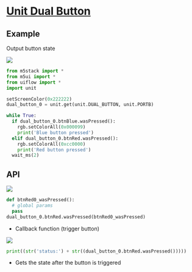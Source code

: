 # [Unit Dual Button](/en/unit/dual_button)

## Example

Output button state

<img class="blockly_svg" src="https://m5stack.oss-cn-shenzhen.aliyuncs.com/resource/docs/static/assets/img/uiflow/blockly/unit/dual_button/uiflow_block_example.svg">

```python
from m5stack import *
from m5ui import *
from uiflow import *
import unit

setScreenColor(0x222222)
dual_button_0 = unit.get(unit.DUAL_BUTTON, unit.PORTB)

while True:
  if dual_button_0.btnBlue.wasPressed():
    rgb.setColorAll(0x000099)
    print('Blue button pressed')
  elif dual_button_0.btnRed.wasPressed():
    rgb.setColorAll(0xcc0000)
    print('Red button pressed')
  wait_ms(2)
```

## API

<img class="blockly_svg" src="https://m5stack.oss-cn-shenzhen.aliyuncs.com/resource/docs/static/assets/img/uiflow/blockly/unit/dual_button/uiflow_block_unit_dual_button_callback.svg">

```python
def btnRed0_wasPressed():
  # global params
  pass
dual_button_0.btnRed.wasPressed(btnRed0_wasPressed)
```

- Callback function (trigger button)

<img class="blockly_svg" src="https://m5stack.oss-cn-shenzhen.aliyuncs.com/resource/docs/static/assets/img/uiflow/blockly/unit/dual_button/uiflow_block_unit_dual_button_state.svg">

```python
print((str('status:') + str((dual_button_0.btnRed.wasPressed()))))
```

- Gets the state after the button is triggered
